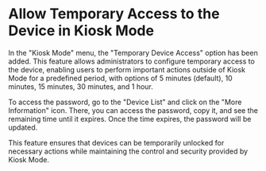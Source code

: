 # Allow Temporary Access to the Device in Kiosk Mode

In the "Kiosk Mode" menu, the "Temporary Device Access" option has been added. This feature allows administrators to configure temporary access to the device, enabling users to perform important actions outside of Kiosk Mode for a predefined period, with options of 5 minutes (default), 10 minutes, 15 minutes, 30 minutes, and 1 hour.&#x20;

To access the password, go to the "Device List" and click on the "More Information" icon. There, you can access the password, copy it, and see the remaining time until it expires. Once the time expires, the password will be updated.&#x20;

This feature ensures that devices can be temporarily unlocked for necessary actions while maintaining the control and security provided by Kiosk Mode.

